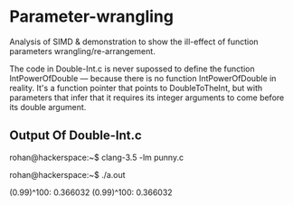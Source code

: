 # Parameter-wrangling

Analysis of SIMD &amp; demonstration to show the ill-effect of function parameters wrangling/re-arrangement.

The code in Double-Int.c is never supossed to define the function IntPowerOfDouble — because there is no function IntPowerOfDouble in reality. It's a function pointer that points to DoubleToTheInt, but with parameters that infer that it requires its integer arguments to come before its double argument.

## Output Of Double-Int.c

rohan@hackerspace:~$ clang-3.5 -lm punny.c

rohan@hackerspace:~$ ./a.out


(0.99)^100: 0.366032 
(0.99)^100: 0.366032 



